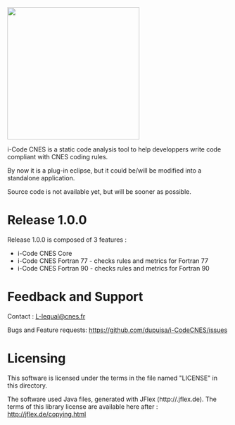 <img src="https://github.com/dupuisa/i-CodeCNES/blob/master/img/logo-i-code-cnes.png" width="300"/>

i-Code CNES is a static code analysis tool to help developpers write code compliant with CNES coding rules.

By now it is a plug-in eclipse, but it could be/will be modified into a standalone application.

Source code is not available yet, but will be sooner as possible.

Release 1.0.0
=============
Release 1.0.0 is composed of 3 features :
* i-Code CNES Core
* i-Code CNES Fortran 77 - checks rules and metrics for Fortran 77
* i-Code CNES Fortran 90 - checks rules and metrics for Fortran 90

Feedback and Support
====================
Contact : L-lequal@cnes.fr

Bugs and Feature requests: https://github.com/dupuisa/i-CodeCNES/issues 

Licensing
=========
This software is licensed under the terms in the file named "LICENSE" in this directory.

The software used Java files, generated with JFlex (http://.jflex.de). The terms of this library license are available here after : http://jflex.de/copying.html
